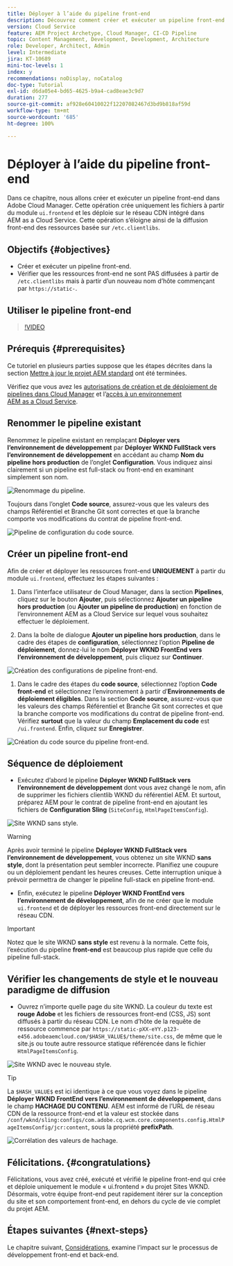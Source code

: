 ```yaml
---
title: Déployer à l’aide du pipeline front-end
description: Découvrez comment créer et exécuter un pipeline front-end qui génère des ressources front-end et se déploie sur le réseau CDN intégré dans AEM as a Cloud Service.
version: Cloud Service
feature: AEM Project Archetype, Cloud Manager, CI-CD Pipeline
topic: Content Management, Development, Development, Architecture
role: Developer, Architect, Admin
level: Intermediate
jira: KT-10689
mini-toc-levels: 1
index: y
recommendations: noDisplay, noCatalog
doc-type: Tutorial
exl-id: d6da05e4-bd65-4625-b9a4-cad8eae3c9d7
duration: 277
source-git-commit: af928e60410022f12207082467d3bd9b818af59d
workflow-type: tm+mt
source-wordcount: '685'
ht-degree: 100%

---
```


# Déployer à l’aide du pipeline front-end

Dans ce chapitre, nous allons créer et exécuter un pipeline front-end dans Adobe Cloud Manager. Cette opération crée uniquement les fichiers à partir du module `ui.frontend` et les déploie sur le réseau CDN intégré dans AEM as a Cloud Service. Cette opération s’éloigne ainsi de la diffusion front-end des ressources basée sur `/etc.clientlibs`.


## Objectifs {#objectives}

* Créer et exécuter un pipeline front-end.
* Vérifier que les ressources front-end ne sont PAS diffusées à partir de `/etc.clientlibs` mais à partir d’un nouveau nom d’hôte commençant par `https://static-`.

## Utiliser le pipeline front-end

>[!VIDEO](https://video.tv.adobe.com/v/3409420?quality=12&learn=on)

## Prérequis {#prerequisites}

Ce tutoriel en plusieurs parties suppose que les étapes décrites dans la section [Mettre à jour le projet AEM standard](./update-project.md) ont été terminées.

Vérifiez que vous avez les [autorisations de création et de déploiement de pipelines dans Cloud Manager](https://experienceleague.adobe.com/docs/experience-manager-cloud-manager/content/requirements/users-and-roles.html?lang=fr#role-definitions) et l’[accès à un environnement AEM as a Cloud Service](https://experienceleague.adobe.com/docs/experience-manager-cloud-service/content/implementing/using-cloud-manager/manage-environments.html?lang=fr).

## Renommer le pipeline existant

Renommez le pipeline existant en remplaçant __Déployer vers l’environnement de développement__ par __Déployer WKND FullStack vers l’environnement de développement__ en accédant au champ __Nom du pipeline hors production__ de l’onglet __Configuration__. Vous indiquez ainsi clairement si un pipeline est full-stack ou front-end en examinant simplement son nom.

![Renommage du pipeline.](assets/fullstack-wknd-deploy-dev-pipeline.png)


Toujours dans l’onglet __Code source__, assurez-vous que les valeurs des champs Référentiel et Branche Git sont correctes et que la branche comporte vos modifications du contrat de pipeline front-end.

![Pipeline de configuration du code source.](assets/fullstack-wknd-source-code-config.png)


## Créer un pipeline front-end

Afin de créer et déployer les ressources front-end __UNIQUEMENT__ à partir du module `ui.frontend`, effectuez les étapes suivantes :

1. Dans l’interface utilisateur de Cloud Manager, dans la section __Pipelines__, cliquez sur le bouton __Ajouter__, puis sélectionnez __Ajouter un pipeline hors production__ (ou __Ajouter un pipeline de production__) en fonction de l’environnement AEM as a Cloud Service sur lequel vous souhaitez effectuer le déploiement.

1. Dans la boîte de dialogue __Ajouter un pipeline hors production__, dans le cadre des étapes de __configuration__, sélectionnez l’option __Pipeline de déploiement__, donnez-lui le nom __Déployer WKND FrontEnd vers l’environnement de développement__, puis cliquez sur __Continuer__.

![Création des configurations de pipeline front-end.](assets/create-frontend-pipeline-configs.png)

1. Dans le cadre des étapes du __code source__, sélectionnez l’option __Code front-end__ et sélectionnez l’environnement à partir d’__Environnements de déploiement éligibles__. Dans la section __Code source__, assurez-vous que les valeurs des champs Référentiel et Branche Git sont correctes et que la branche comporte vos modifications du contrat de pipeline front-end.
Vérifiez __surtout__ que la valeur du champ __Emplacement du code__ est `/ui.frontend`. Enfin, cliquez sur __Enregistrer__.

![Création du code source du pipeline front-end.](assets/create-frontend-pipeline-source-code.png)


## Séquence de déploiement

* Exécutez d’abord le pipeline __Déployer WKND FullStack vers l’environnement de développement__ dont vous avez changé le nom, afin de supprimer les fichiers clientlib WKND du référentiel AEM. Et surtout, préparez AEM pour le contrat de pipeline front-end en ajoutant les fichiers de __Configuration Sling__ (`SiteConfig`, `HtmlPageItemsConfig`).

![Site WKND sans style.](assets/unstyled-wknd-site.png)

>[!WARNING]
>
>Après avoir terminé le pipeline __Déployer WKND FullStack vers l’environnement de développement__, vous obtenez un site WKND __sans style__, dont la présentation peut sembler incorrecte. Planifiez une coupure ou un déploiement pendant les heures creuses. Cette interruption unique à prévoir permettra de changer le pipeline full-stack en pipeline front-end.


* Enfin, exécutez le pipeline __Déployer WKND FrontEnd vers l’environnement de développement__, afin de ne créer que le module `ui.frontend` et de déployer les ressources front-end directement sur le réseau CDN.

>[!IMPORTANT]
>
>Notez que le site WKND __sans style__ est revenu à la normale. Cette fois, l’exécution du pipeline __front-end__ est beaucoup plus rapide que celle du pipeline full-stack.

## Vérifier les changements de style et le nouveau paradigme de diffusion

* Ouvrez n’importe quelle page du site WKND. La couleur du texte est __rouge Adobe__ et les fichiers de ressources front-end (CSS, JS) sont diffusés à partir du réseau CDN. Le nom d’hôte de la requête de ressource commence par `https://static-pXX-eYY.p123-e456.adobeaemcloud.com/$HASH_VALUE$/theme/site.css`, de même que le site.js ou toute autre ressource statique référencée dans le fichier `HtmlPageItemsConfig`.


![Site WKND avec le nouveau style.](assets/newly-styled-wknd-site.png)



>[!TIP]
>
>La `$HASH_VALUE$` est ici identique à ce que vous voyez dans le pipeline __Déployer WKND FrontEnd vers l’environnement de développement__, dans le champ __HACHAGE DU CONTENU__. AEM est informé de l’URL de réseau CDN de la ressource front-end et la valeur est stockée dans `/conf/wknd/sling:configs/com.adobe.cq.wcm.core.components.config.HtmlPageItemsConfig/jcr:content`, sous la propriété __prefixPath__.


![Corrélation des valeurs de hachage.](assets/hash-value-correlartion.png)



## Félicitations. {#congratulations}

Félicitations, vous avez créé, exécuté et vérifié le pipeline front-end qui crée et déploie uniquement le module « ui.frontend » du projet Sites WKND. Désormais, votre équipe front-end peut rapidement itérer sur la conception du site et son comportement front-end, en dehors du cycle de vie complet du projet AEM.

## Étapes suivantes {#next-steps}

Le chapitre suivant, [Considérations](considerations.md), examine l’impact sur le processus de développement front-end et back-end.
